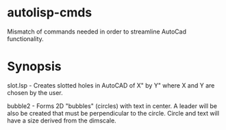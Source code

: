 autolisp-cmds
=============
Mismatch of commands needed in order to streamline AutoCad functionality.

Synopsis
=============

slot.lsp - Creates slotted holes in AutoCAD of X" by Y" where X and Y are chosen by the user.

bubble2 - Forms 2D "bubbles" (circles) with text in center. A leader will be also be created that must be perpendicular to the circle.
          Circle and text will have a size derived from the dimscale. 
